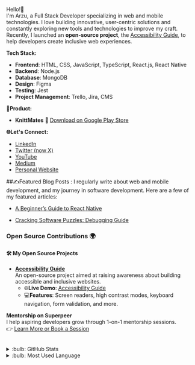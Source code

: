 Hello!👋  
I'm Arzu, a Full Stack Developer specializing in web and mobile technologies. I love building innovative, user-centric solutions and constantly exploring new tools and technologies to improve my craft.
Recently, I launched an **open-source project**, the [Accessibility Guide](https://github.com/arzucaner/web-accessibility-guide), to help developers create inclusive web experiences.

**Tech Stack:**
 
- **Frontend**: HTML, CSS, JavaScript, TypeScript, React.js, React Native 
- **Backend**: Node.js
- **Database**: MongoDB
- **Design**: Figma 
- **Testing**: Jest 
- **Project Management**: Trello, Jira, CMS 

**🌟Product:**

- **KnittMates** 🧶
 [Download on Google Play Store](https://play.google.com/store/apps/details?id=com.innoaits.knitmate&pcampaignid=web_share)

**🌐Let's Connect:**

- [LinkedIn](https://www.linkedin.com/in/arzucaner/)  
- [Twitter (now X)](https://x.com/arz_ugny)   
- [YouTube](https://www.youtube.com/@Codearz)   
- [Medium](https://arzugny.medium.com/)
- [Personal Website](https://arzucaner.github.io/codearz/)

  
##✍️Featured Blog Posts :
I regularly write about web and mobile development, and my journey in software development. Here are a few of my featured articles:

- [A Beginner’s Guide to React Native](https://engineering.teknasyon.com/a-beginners-guide-to-react-native-769ef818e1b0)  

- [Cracking Software Puzzles: Debugging Guide](https://arzugny.medium.com/cracking-software-puzzles-debugging-guide-87da909b1283)  


 ### Open Source Contributions 🌍
 #### 🛠️ **My Open Source Projects**
- **[Accessibility Guide](https://github.com/arzucaner/web-accessibility-guide)**  
  An open-source project aimed at raising awareness about building accessible and inclusive websites.  
  - 🌐**Live Demo**: [Accessibility Guide](https://arzucaner.github.io/web-accessibility-guide/)  
  - 💻**Features**: Screen readers, high contrast modes, keyboard navigation, form validation, and more.
    
 **Mentorship on Superpeer**  
  I help aspiring developers grow through 1-on-1 mentorship sessions.  
  👉 [Learn More or Book a Session](https://superpeer.com/arzucaner)
  
<br />

<details>
<summary>:bulb: GitHub Stats</summary>
<img src="https://github-readme-stats.vercel.app/api?username=arzucaner&show_icons=true&theme=dracula">
</details>
 
<details>
<summary>:bulb: Most Used Language</summary>
<img src="https://github-readme-stats.vercel.app/api/top-langs/?username=arzucaner&layout=compact">
</details>
